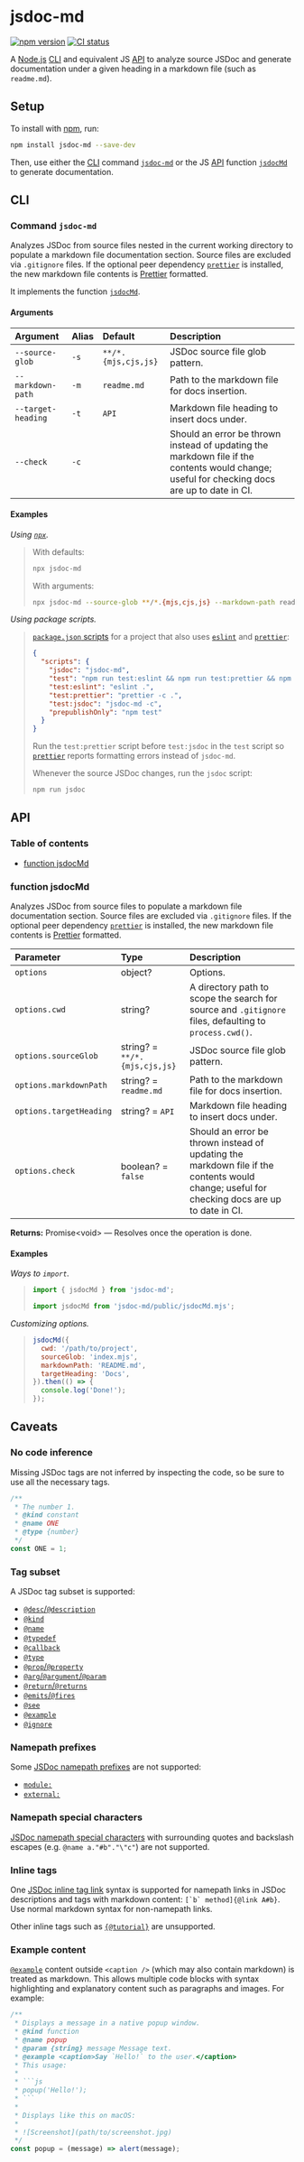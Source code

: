 # jsdoc-md

[![npm version](https://badgen.net/npm/v/jsdoc-md)](https://npm.im/jsdoc-md) [![CI status](https://github.com/jaydenseric/jsdoc-md/workflows/CI/badge.svg)](https://github.com/jaydenseric/jsdoc-md/actions)

A [Node.js](https://nodejs.org) [CLI](#cli) and equivalent JS [API](#api) to analyze source JSDoc and generate documentation under a given heading in a markdown file (such as `readme.md`).

## Setup

To install with [npm](https://npmjs.com/get-npm), run:

```sh
npm install jsdoc-md --save-dev
```

Then, use either the [CLI](#cli) command [`jsdoc-md`](#command-jsdoc-md) or the JS [API](#api) function [`jsdocMd`](#function-jsdocmd) to generate documentation.

## CLI

### Command `jsdoc-md`

Analyzes JSDoc from source files nested in the current working directory to populate a markdown file documentation section. Source files are excluded via `.gitignore` files. If the optional peer dependency [`prettier`](https://npm.im/prettier) is installed, the new markdown file contents is [Prettier](https://prettier.io) formatted.

It implements the function [`jsdocMd`](#function-jsdocmd).

#### Arguments

| Argument | Alias | Default | Description |
| :-- | :-- | :-- | :-- |
| `--source-glob` | `-s` | `**/*.{mjs,cjs,js}` | JSDoc source file glob pattern. |
| `--markdown-path` | `-m` | `readme.md` | Path to the markdown file for docs insertion. |
| `--target-heading` | `-t` | `API` | Markdown file heading to insert docs under. |
| `--check` | `-c` |  | Should an error be thrown instead of updating the markdown file if the contents would change; useful for checking docs are up to date in CI. |

#### Examples

_Using [`npx`](https://docs.npmjs.com/cli/v7/commands/npx)._

> With defaults:
>
> ```sh
> npx jsdoc-md
> ```
>
> With arguments:
>
> ```sh
> npx jsdoc-md --source-glob **/*.{mjs,cjs,js} --markdown-path readme.md --target-heading API
> ```

_Using package scripts._

> [`package.json` scripts](https://docs.npmjs.com/cli/v7/using-npm/scripts) for a project that also uses [`eslint`](https://npm.im/eslint) and [`prettier`](https://npm.im/prettier):
>
> ```json
> {
>   "scripts": {
>     "jsdoc": "jsdoc-md",
>     "test": "npm run test:eslint && npm run test:prettier && npm run test:jsdoc",
>     "test:eslint": "eslint .",
>     "test:prettier": "prettier -c .",
>     "test:jsdoc": "jsdoc-md -c",
>     "prepublishOnly": "npm test"
>   }
> }
> ```
>
> Run the `test:prettier` script before `test:jsdoc` in the `test` script so [`prettier`](https://npm.im/prettier) reports formatting errors instead of `jsdoc-md`.
>
> Whenever the source JSDoc changes, run the `jsdoc` script:
>
> ```sh
> npm run jsdoc
> ```

## API

### Table of contents

- [function jsdocMd](#function-jsdocmd)

### function jsdocMd

Analyzes JSDoc from source files to populate a markdown file documentation section. Source files are excluded via `.gitignore` files. If the optional peer dependency [`prettier`](https://npm.im/prettier) is installed, the new markdown file contents is [Prettier](https://prettier.io) formatted.

| Parameter | Type | Description |
| :-- | :-- | :-- |
| `options` | object? | Options. |
| `options.cwd` | string? | A directory path to scope the search for source and `.gitignore` files, defaulting to `process.cwd()`. |
| `options.sourceGlob` | string? = `**/*.{mjs,cjs,js}` | JSDoc source file glob pattern. |
| `options.markdownPath` | string? = `readme.md` | Path to the markdown file for docs insertion. |
| `options.targetHeading` | string? = `API` | Markdown file heading to insert docs under. |
| `options.check` | boolean? = `false` | Should an error be thrown instead of updating the markdown file if the contents would change; useful for checking docs are up to date in CI. |

**Returns:** Promise\<void> — Resolves once the operation is done.

#### Examples

_Ways to `import`._

> ```js
> import { jsdocMd } from 'jsdoc-md';
> ```
>
> ```js
> import jsdocMd from 'jsdoc-md/public/jsdocMd.mjs';
> ```

_Customizing options._

> ```js
> jsdocMd({
>   cwd: '/path/to/project',
>   sourceGlob: 'index.mjs',
>   markdownPath: 'README.md',
>   targetHeading: 'Docs',
> }).then(() => {
>   console.log('Done!');
> });
> ```

## Caveats

### No code inference

Missing JSDoc tags are not inferred by inspecting the code, so be sure to use all the necessary tags.

```js
/**
 * The number 1.
 * @kind constant
 * @name ONE
 * @type {number}
 */
const ONE = 1;
```

### Tag subset

A JSDoc tag subset is supported:

- [`@desc`/`@description`](https://jsdoc.app/tags-description)
- [`@kind`](https://jsdoc.app/tags-kind)
- [`@name`](https://jsdoc.app/tags-name)
- [`@typedef`](https://jsdoc.app/tags-typedef)
- [`@callback`](https://jsdoc.app/tags-callback)
- [`@type`](https://jsdoc.app/tags-type)
- [`@prop`/`@property`](https://jsdoc.app/tags-property)
- [`@arg`/`@argument`/`@param`](https://jsdoc.app/tags-param)
- [`@return`/`@returns`](https://jsdoc.app/tags-returns)
- [`@emits`/`@fires`](https://jsdoc.app/tags-fires)
- [`@see`](https://jsdoc.app/tags-see)
- [`@example`](https://jsdoc.app/tags-example)
- [`@ignore`](https://jsdoc.app/tags-ignore)

### Namepath prefixes

Some [JSDoc namepath prefixes](https://jsdoc.app/about-namepaths) are not supported:

- [`module:`](https://jsdoc.app/tags-module)
- [`external:`](https://jsdoc.app/tags-external)

### Namepath special characters

[JSDoc namepath special characters](https://jsdoc.app/about-namepaths) with surrounding quotes and backslash escapes (e.g. `@name a."#b"."\"c"`) are not supported.

### Inline tags

One [JSDoc inline tag link](https://jsdoc.app/tags-inline-link) syntax is supported for namepath links in JSDoc descriptions and tags with markdown content: `` [`b` method]{@link A#b} ``. Use normal markdown syntax for non-namepath links.

Other inline tags such as [`{@tutorial}`](https://jsdoc.app/tags-inline-tutorial) are unsupported.

### Example content

[`@example`](https://jsdoc.app/tags-example) content outside `<caption />` (which may also contain markdown) is treated as markdown. This allows multiple code blocks with syntax highlighting and explanatory content such as paragraphs and images. For example:

````js
/**
 * Displays a message in a native popup window.
 * @kind function
 * @name popup
 * @param {string} message Message text.
 * @example <caption>Say `Hello!` to the user.</caption>
 * This usage:
 *
 * ```js
 * popup('Hello!');
 * ```
 *
 * Displays like this on macOS:
 *
 * ![Screenshot](path/to/screenshot.jpg)
 */
const popup = (message) => alert(message);
````
